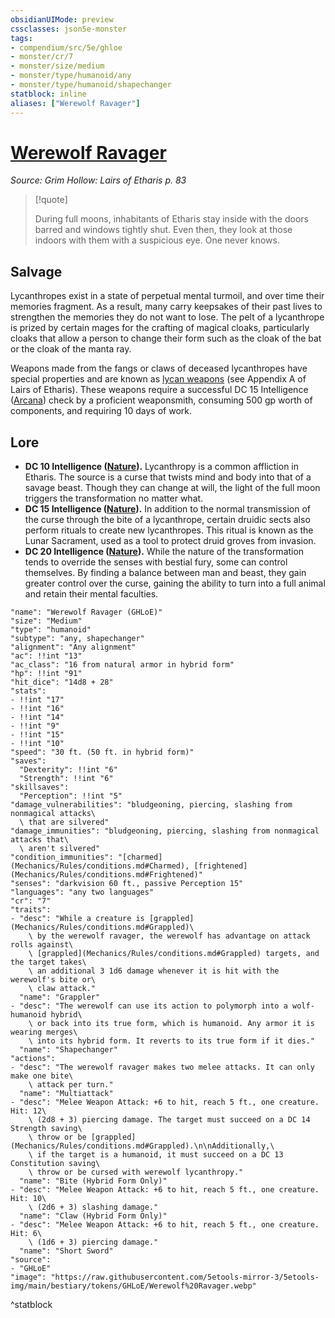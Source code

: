 ```yaml
---
obsidianUIMode: preview
cssclasses: json5e-monster
tags:
- compendium/src/5e/ghloe
- monster/cr/7
- monster/size/medium
- monster/type/humanoid/any
- monster/type/humanoid/shapechanger
statblock: inline
aliases: ["Werewolf Ravager"]
---
```

# [Werewolf Ravager](Mechanics\bestiary\humanoid/werewolf-ravager-ghloe.md)
*Source: Grim Hollow: Lairs of Etharis p. 83*  

> [!quote]  
> 
> During full moons, inhabitants of Etharis stay inside with the doors barred and windows tightly shut. Even then, they look at those indoors with them with a suspicious eye. One never knows.

## Salvage

Lycanthropes exist in a state of perpetual mental turmoil, and over time their memories fragment. As a result, many carry keepsakes of their past lives to strengthen the memories they do not want to lose. The pelt of a lycanthrope is prized by certain mages for the crafting of magical cloaks, particularly cloaks that allow a person to change their form such as the cloak of the bat or the cloak of the manta ray.

Weapons made from the fangs or claws of deceased lycanthropes have special properties and are known as [lycan weapons](Mechanics/items/lycan-weapon-ghloe.md) (see Appendix A of Lairs of Etharis). These weapons require a successful DC 15 Intelligence ([Arcana](Mechanics/Rules/skills.md#Arcana)) check by a proficient weaponsmith, consuming 500 gp worth of components, and requiring 10 days of work.

## Lore

- **DC 10 Intelligence ([Nature](Mechanics/Rules/skills.md#Nature)).** Lycanthropy is a common affliction in Etharis. The source is a curse that twists mind and body into that of a savage beast. Though they can change at will, the light of the full moon triggers the transformation no matter what.  
- **DC 15 Intelligence ([Nature](Mechanics/Rules/skills.md#Nature)).** In addition to the normal transmission of the curse through the bite of a lycanthrope, certain druidic sects also perform rituals to create new lycanthropes. This ritual is known as the Lunar Sacrament, used as a tool to protect druid groves from invasion.  
- **DC 20 Intelligence ([Nature](Mechanics/Rules/skills.md#Nature)).** While the nature of the transformation tends to override the senses with bestial fury, some can control themselves. By finding a balance between man and beast, they gain greater control over the curse, gaining the ability to turn into a full animal and retain their mental faculties.  

```statblock
"name": "Werewolf Ravager (GHLoE)"
"size": "Medium"
"type": "humanoid"
"subtype": "any, shapechanger"
"alignment": "Any alignment"
"ac": !!int "13"
"ac_class": "16 from natural armor in hybrid form"
"hp": !!int "91"
"hit_dice": "14d8 + 28"
"stats":
- !!int "17"
- !!int "16"
- !!int "14"
- !!int "9"
- !!int "15"
- !!int "10"
"speed": "30 ft. (50 ft. in hybrid form)"
"saves":
  "Dexterity": !!int "6"
  "Strength": !!int "6"
"skillsaves":
  "Perception": !!int "5"
"damage_vulnerabilities": "bludgeoning, piercing, slashing from nonmagical attacks\
  \ that are silvered"
"damage_immunities": "bludgeoning, piercing, slashing from nonmagical attacks that\
  \ aren't silvered"
"condition_immunities": "[charmed](Mechanics/Rules/conditions.md#Charmed), [frightened](Mechanics/Rules/conditions.md#Frightened)"
"senses": "darkvision 60 ft., passive Perception 15"
"languages": "any two languages"
"cr": "7"
"traits":
- "desc": "While a creature is [grappled](Mechanics/Rules/conditions.md#Grappled)\
    \ by the werewolf ravager, the werewolf has advantage on attack rolls against\
    \ [grappled](Mechanics/Rules/conditions.md#Grappled) targets, and the target takes\
    \ an additional 3 1d6 damage whenever it is hit with the werewolf's bite or\
    \ claw attack."
  "name": "Grappler"
- "desc": "The werewolf can use its action to polymorph into a wolf-humanoid hybrid\
    \ or back into its true form, which is humanoid. Any armor it is wearing merges\
    \ into its hybrid form. It reverts to its true form if it dies."
  "name": "Shapechanger"
"actions":
- "desc": "The werewolf ravager makes two melee attacks. It can only make one bite\
    \ attack per turn."
  "name": "Multiattack"
- "desc": "Melee Weapon Attack: +6 to hit, reach 5 ft., one creature. Hit: 12\
    \ (2d8 + 3) piercing damage. The target must succeed on a DC 14 Strength saving\
    \ throw or be [grappled](Mechanics/Rules/conditions.md#Grappled).\n\nAdditionally,\
    \ if the target is a humanoid, it must succeed on a DC 13 Constitution saving\
    \ throw or be cursed with werewolf lycanthropy."
  "name": "Bite (Hybrid Form Only)"
- "desc": "Melee Weapon Attack: +6 to hit, reach 5 ft., one creature. Hit: 10\
    \ (2d6 + 3) slashing damage."
  "name": "Claw (Hybrid Form Only)"
- "desc": "Melee Weapon Attack: +6 to hit, reach 5 ft., one creature. Hit: 6\
    \ (1d6 + 3) piercing damage."
  "name": "Short Sword"
"source":
- "GHLoE"
"image": "https://raw.githubusercontent.com/5etools-mirror-3/5etools-img/main/bestiary/tokens/GHLoE/Werewolf%20Ravager.webp"
```
^statblock